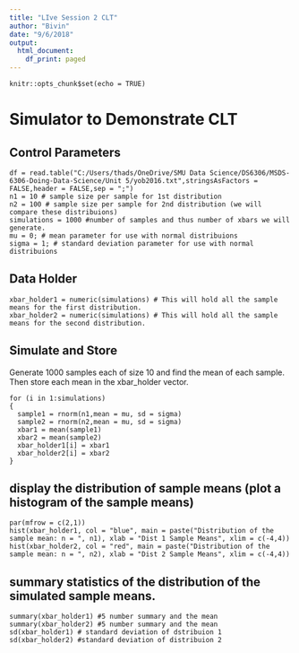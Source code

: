 ```yaml
---
title: "LIve Session 2 CLT"
author: "Bivin"
date: "9/6/2018"
output:
  html_document:
    df_print: paged
---
```


```{r setup, include=FALSE}
knitr::opts_chunk$set(echo = TRUE)
```

# Simulator to Demonstrate CLT

## Control Parameters
```{r}
df = read.table("C:/Users/thads/OneDrive/SMU Data Science/DS6306/MSDS-6306-Doing-Data-Science/Unit 5/yob2016.txt",stringsAsFactors = FALSE,header = FALSE,sep = ";")
n1 = 10 # sample size per sample for 1st distribution
n2 = 100 # sample size per sample for 2nd distribution (we will compare these distribuions) 
simulations = 1000 #number of samples and thus number of xbars we will generate.  
mu = 0; # mean parameter for use with normal distribuions
sigma = 1; # standard deviation parameter for use with normal distribuions
```

## Data Holder
```{r}
xbar_holder1 = numeric(simulations) # This will hold all the sample means for the first distribution.
xbar_holder2 = numeric(simulations) # This will hold all the sample means for the second distribution.
```

## Simulate and Store
Generate 1000 samples each of size 10 and find the mean of each sample.  Then store each mean in the xbar_holder vector.

```{r}
for (i in 1:simulations)
{ 
  sample1 = rnorm(n1,mean = mu, sd = sigma)
  sample2 = rnorm(n2,mean = mu, sd = sigma)
  xbar1 = mean(sample1)
  xbar2 = mean(sample2)
  xbar_holder1[i] = xbar1
  xbar_holder2[i] = xbar2
}
```

## display the distribution of sample means (plot a histogram of the sample means)
```{r}
par(mfrow = c(2,1))
hist(xbar_holder1, col = "blue", main = paste("Distribution of the sample mean: n = ", n1), xlab = "Dist 1 Sample Means", xlim = c(-4,4))
hist(xbar_holder2, col = "red", main = paste("Distribution of the sample mean: n = ", n2), xlab = "Dist 2 Sample Means", xlim = c(-4,4))
```

## summary statistics of the distribution of the simulated sample means. 
```{r}
summary(xbar_holder1) #5 number summary and the mean
summary(xbar_holder2) #5 number summary and the mean
sd(xbar_holder1) # standard deviation of dstribuion 1
sd(xbar_holder2) #standard deviation of distribuion 2

```


